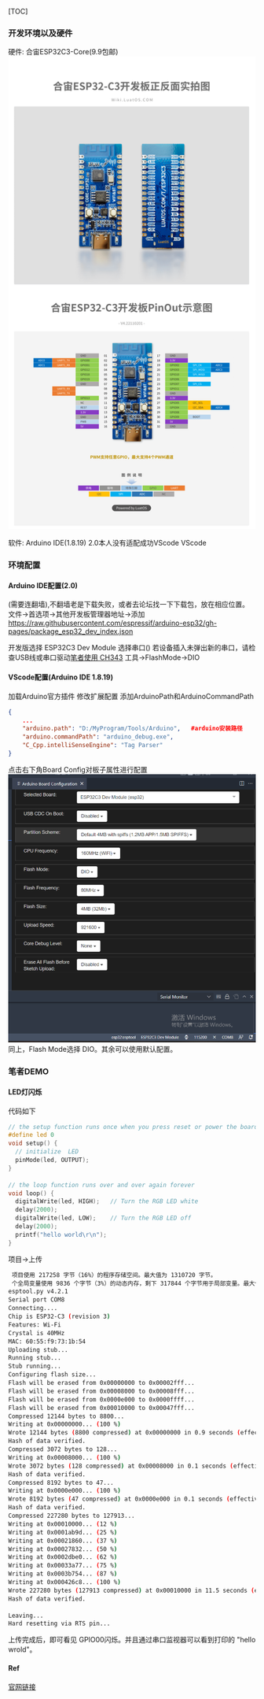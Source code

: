 [TOC]

### 开发环境以及硬件
硬件:
合宙ESP32C3-Core(9.9包邮)
![](develop/Hardware/Boards/ESP/ESP32C3/ESP32C3-Core.png)

软件:
Arduino IDE(1.8.19)  2.0本人没有适配成功VScode
VScode


### 环境配置
#### Arduino IDE配置(2.0)
(需要连翻墙),不翻墙老是下载失败，或者去论坛找一下下载包，放在相应位置。
文件->首选项->其他开发板管理器地址->添加
https://raw.githubusercontent.com/espressif/arduino-esp32/gh-pages/package_esp32_dev_index.json

开发版选择 ESP32C3 Dev Module
选择串口()   若设备插入未弹出新的串口，请检查USB线或串口驱动[笔者使用 CH343](https://www.wch.cn/downloads/CH343SER_EXE.html)
工具->FlashMode->DIO


#### VScode配置(Arduino IDE 1.8.19)
加载Arduino官方插件
修改扩展配置
添加ArduinoPath和ArduinoCommandPath
```json
{
	...
    "arduino.path": "D:/MyProgram/Tools/Arduino",	#arduino安装路径
    "arduino.commandPath": "arduino_debug.exe",
    "C_Cpp.intelliSenseEngine": "Tag Parser"
}
```
点击右下角Board Config对板子属性进行配置
![](develop/Hardware/Boards/ESP/ESP32C3/VScode.PNG)
同上，Flash Mode选择 DIO。其余可以使用默认配置。

### 笔者DEMO
#### LED灯闪烁
代码如下
```c
// the setup function runs once when you press reset or power the board
#define led 0
void setup() {
  // initialize  LED
  pinMode(led, OUTPUT);
}

// the loop function runs over and over again forever
void loop() {
  digitalWrite(led, HIGH);   // Turn the RGB LED white
  delay(2000);
  digitalWrite(led, LOW);    // Turn the RGB LED off
  delay(2000);
  printf("hello world\r\n");
}
```
项目->上传
```bash
 项目使用 217258 字节（16%）的程序存储空间。最大值为 1310720 字节。
 个全局变量使用 9836 个字节（3%）的动态内存，剩下 317844 个字节用于局部变量。最大值为 327680 字节。
esptool.py v4.2.1
Serial port COM8
Connecting....
Chip is ESP32-C3 (revision 3)
Features: Wi-Fi
Crystal is 40MHz
MAC: 60:55:f9:73:1b:54
Uploading stub...
Running stub...
Stub running...
Configuring flash size...
Flash will be erased from 0x00000000 to 0x00002fff...
Flash will be erased from 0x00008000 to 0x00008fff...
Flash will be erased from 0x0000e000 to 0x0000ffff...
Flash will be erased from 0x00010000 to 0x00047fff...
Compressed 12144 bytes to 8800...
Writing at 0x00000000... (100 %)
Wrote 12144 bytes (8800 compressed) at 0x00000000 in 0.9 seconds (effective 104.5 kbit/s)...
Hash of data verified.
Compressed 3072 bytes to 128...
Writing at 0x00008000... (100 %)
Wrote 3072 bytes (128 compressed) at 0x00008000 in 0.1 seconds (effective 439.6 kbit/s)...
Hash of data verified.
Compressed 8192 bytes to 47...
Writing at 0x0000e000... (100 %)
Wrote 8192 bytes (47 compressed) at 0x0000e000 in 0.1 seconds (effective 659.5 kbit/s)...
Hash of data verified.
Compressed 227280 bytes to 127913...
Writing at 0x00010000... (12 %)
Writing at 0x0001ab9d... (25 %)
Writing at 0x00021860... (37 %)
Writing at 0x00027832... (50 %)
Writing at 0x0002dbe0... (62 %)
Writing at 0x00033a77... (75 %)
Writing at 0x0003b754... (87 %)
Writing at 0x000426c8... (100 %)
Wrote 227280 bytes (127913 compressed) at 0x00010000 in 11.5 seconds (effective 157.6 kbit/s)...
Hash of data verified.

Leaving...
Hard resetting via RTS pin...
```
上传完成后，即可看见 GPIO00闪烁。并且通过串口监视器可以看到打印的 "hello wrold"。

#### Ref
[官网链接](https://wiki.luatos.com/chips/esp32c3/board.html)









